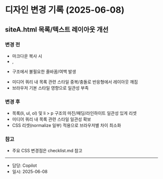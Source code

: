 # 디자인 변경 기록 (2025-06-08)

## siteA.html 목록/텍스트 레이아웃 개선

### 변경 전
- 마크다운 복사 시 <li>, <li><p> 구조에서 불필요한 줄바꿈/여백 발생
- 미디어 쿼리 내 목록 관련 스타일 중복/충돌로 반응형에서 레이아웃 깨짐
- 브라우저 기본 스타일 영향으로 일관성 부족

### 변경 후
- 목록(li, ul, ol) 및 li > p 구조의 마진/패딩/라인하이트 일관성 있게 리셋
- 미디어 쿼리 내 목록 관련 스타일 일관성 확보
- CSS 리셋(normalize 일부) 적용으로 브라우저별 차이 최소화

### 참고
- 주요 CSS 변경점은 checklist.md 참고

---
- 담당: Copilot
- 일시: 2025-06-08
